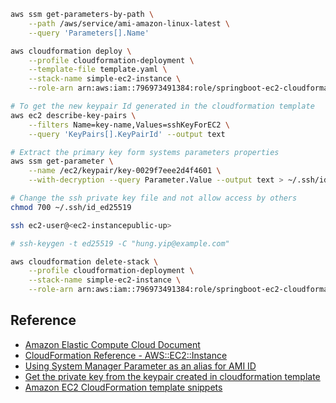 ```bash
aws ssm get-parameters-by-path \
    --path /aws/service/ami-amazon-linux-latest \
    --query 'Parameters[].Name'
```

```bash
aws cloudformation deploy \
    --profile cloudformation-deployment \
    --template-file template.yaml \
    --stack-name simple-ec2-instance \
    --role-arn arn:aws:iam::796973491384:role/springboot-ec2-cloudformation-execution --debug

# To get the new keypair Id generated in the cloudformation template
aws ec2 describe-key-pairs \
    --filters Name=key-name,Values=sshKeyForEC2 \
    --query 'KeyPairs[].KeyPairId' --output text

# Extract the primary key form systems parameters properties
aws ssm get-parameter \
    --name /ec2/keypair/key-0029f7eee2d4f4601 \
    --with-decryption --query Parameter.Value --output text > ~/.ssh/id_ed25519

# Change the ssh private key file and not allow access by others
chmod 700 ~/.ssh/id_ed25519

ssh ec2-user@<ec2-instancepublic-up>

# ssh-keygen -t ed25519 -C "hung.yip@example.com"

aws cloudformation delete-stack \
    --profile cloudformation-deployment \
    --stack-name simple-ec2-instance \
    --role-arn arn:aws:iam::796973491384:role/springboot-ec2-cloudformation-execution
```

## Reference
- [Amazon Elastic Compute Cloud Document](https://docs.aws.amazon.com/ec2/)
- [CloudFormation Reference - AWS::EC2::Instance](https://docs.aws.amazon.com/AWSCloudFormation/latest/UserGuide/aws-resource-ec2-instance.html)
- [Using System Manager Parameter as an alias for AMI ID](https://aws.amazon.com/blogs/compute/using-system-manager-parameter-as-an-alias-for-ami-id/)
- [Get the private key from the keypair created in cloudformation template](https://docs.aws.amazon.com/AWSEC2/latest/UserGuide/create-key-pairs.html)
- [Amazon EC2 CloudFormation template snippets](https://docs.aws.amazon.com/AWSCloudFormation/latest/UserGuide/quickref-ec2-instance-config.html)

